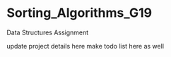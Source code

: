 # Sorting_Algorithms_G19
Data Structures Assignment

update project details here
make todo list here as well